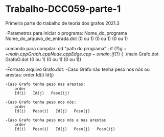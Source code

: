 # Trabalho-DCC059-parte-1
Primeira parte do trabalho de teoria dos grafos 2021.3


-Parametros para iniciar o programa:
Nome_do_programa    Nome_do_arquivo_de_entrada.dot    (0 ou 1)   (0 ou 1)    (0 ou 1)

comando para compilar: cd "path do programa" ; if ($?) { g++ main.cpp Graph.cpp Node.cpp Edge.cpp -o main } ; if ($?) { .\main Grafo.dot GrafoO.dot (0 ou 1) (0 ou 1) (0 ou 1)}


-Formato arquivo Grafo.dot:
    -Caso Grafo não tenha peso nos nós ou arestas:
        order
        Id(i)   Id(j)

    -Caso Grafo tenha peso nas arestas:
        order
        Id(i)   Id(j)   Peso(ij)

    -Caso Grafo tenha peso nos nós:
        order
        Id(i)   Peso(i)   Id(j)   Peso(j)

    -Caso Grafo tenha peso nos nós e nas arestas
        order
        Id(i)   Peso(i)   Id(j)   Peso(j)   Peso(ij)
